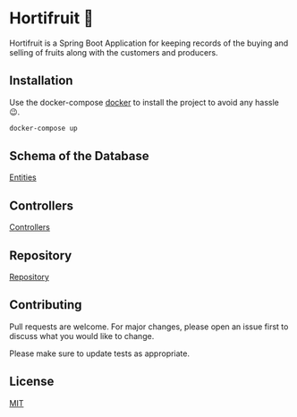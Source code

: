 # Hortifruit 🎃

Hortifruit is a Spring Boot Application for keeping records of the buying and selling of fruits along with the customers and producers. 

## Installation

Use the docker-compose [docker](https://www.docker.com/) to install the project to avoid any hassle 😉.

```bash
docker-compose up
```

## Schema of the Database

[Entities](./src/main/java/com/hortifruit/Entity)

## Controllers

[Controllers](./src/main/java/com/hortifruit/Controllers)

## Repository

[Repository](./src/main/java/com/hortifruit/Repository)

## Contributing
Pull requests are welcome. For major changes, please open an issue first to discuss what you would like to change.

Please make sure to update tests as appropriate.

## License
[MIT](https://choosealicense.com/licenses/mit/)